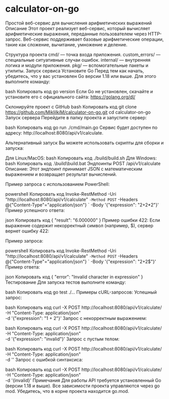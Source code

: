 # calculator-on-go

Простой веб-сервис для вычисления арифметических выражений
Описание
Этот проект реализует веб-сервис, который вычисляет арифметические выражения, переданные пользователем через HTTP-запрос. Веб-сервис поддерживает базовые арифметические операции, такие как сложение, вычитание, умножение и деление.

Структура проекта
cmd/ — точка входа приложения.
custom_errors/ — специальные ситуативные случаи ошибок.
internal/ — внутренняя логика и модули приложения.
pkg/ — вспомогательные пакеты и утилиты.
Запуск сервиса
Установите Go
Перед тем как начать, убедитесь, что у вас установлен Go версии 1.18 или выше. Для этого выполните команду:

bash
Копировать код
go version
Если Go не установлен, скачайте и установите его с официального сайта: https://golang.org/dl/

Склонируйте проект с GitHub
bash
Копировать код
git clone https://github.com/MiklilkiM/calculator-on-go.git
cd calculator-on-go
Запуск сервера
Перейдите в папку проекта и запустите сервер:

bash
Копировать код
go run ./cmd/main.go
Сервис будет доступен по адресу: http://localhost:8080/api/v1/calculate.

Альтернативный запуск
Вы можете использовать скрипты для сборки и запуска:

Для Linux/MacOS:
bash
Копировать код
./build/build.sh
Для Windows:
bash
Копировать код
.\build\build.bat
Эндпоинты
POST /api/v1/calculate
Описание:
Этот эндпоинт принимает JSON с математическим выражением и возвращает результат вычислений.

Пример запроса с использованием PowerShell:

powershell
Копировать код
Invoke-RestMethod -Uri "http://localhost:8080/api/v1/calculate" `
-Method POST `
-Headers @{"Content-Type"="application/json"} `
-Body '{"expression": "2+2*2"}'
Пример успешного ответа:

json
Копировать код
{
  "result": "6.000000"
}
Пример ошибки 422:
Если выражение содержит некорректный символ (например, $), сервер вернет ошибку 422:

Пример запроса:

powershell
Копировать код
Invoke-RestMethod -Uri "http://localhost:8080/api/v1/calculate" `
-Method POST `
-Headers @{"Content-Type"="application/json"} `
-Body '{"expression": "2+2$"}'
Пример ответа:

json
Копировать код
{
  "error": "Invalid character in expression"
}
Тестирование
Для запуска тестов выполните команду:

bash
Копировать код
go test ./...
Примеры cURL-запросов:
Успешный запрос:

bash
Копировать код
curl -X POST http://localhost:8080/api/v1/calculate/ \
-H "Content-Type: application/json" \
-d '{"expression": "1 + 2"}'
Запрос с некорректным выражением:

bash
Копировать код
curl -X POST http://localhost:8080/api/v1/calculate/ \
-H "Content-Type: application/json" \
-d '{"expression": "invalid"}'
Запрос с пустым телом:

bash
Копировать код
curl -X POST http://localhost:8080/api/v1/calculate/ \
-H "Content-Type: application/json" \
-d ''
Запрос с ошибкой синтаксиса:

bash
Копировать код
curl -X POST http://localhost:8080/api/v1/calculate/ \
-H "Content-Type: application/json" \
-d '{invalid}'
Примечания
Для работы API требуется установленный Go (версии 1.18 и выше).
Все зависимости проекта управляются через go mod. Убедитесь, что в корне проекта находится go.mod.